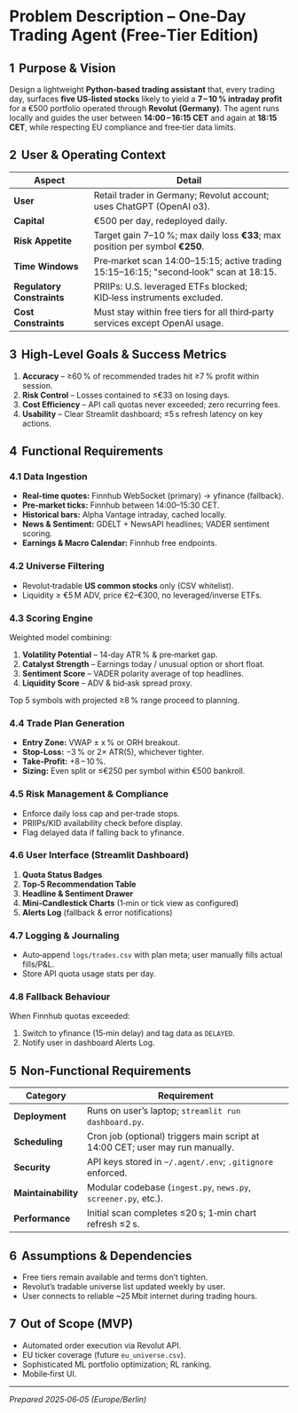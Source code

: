 # Problem Description – One‑Day Trading Agent (Free‑Tier Edition)

## 1  Purpose & Vision

Design a lightweight **Python‑based trading assistant** that, every trading day, surfaces **five US‑listed stocks** likely to yield a **7 – 10 % intraday profit** for a €500 portfolio operated through **Revolut (Germany)**. The agent runs locally and guides the user between **14:00 – 16:15 CET** and again at **18:15 CET**, while respecting EU compliance and free‑tier data limits.

## 2  User & Operating Context

| Aspect                     | Detail                                                                                |
| -------------------------- | ------------------------------------------------------------------------------------- |
| **User**                   | Retail trader in Germany; Revolut account; uses ChatGPT (OpenAI o3).                  |
| **Capital**                | €500 per day, redeployed daily.                                                       |
| **Risk Appetite**          | Target gain 7–10 %; max daily loss **€33**; max position per symbol **€250**.         |
| **Time Windows**           | Pre‑market scan 14:00–15:15; active trading 15:15–16:15; "second‑look" scan at 18:15. |
| **Regulatory Constraints** | PRIIPs: U.S. leveraged ETFs blocked; KID‑less instruments excluded.                   |
| **Cost Constraints**       | Must stay within free tiers for all third‑party services except OpenAI usage.         |

## 3  High‑Level Goals & Success Metrics

1. **Accuracy** – ≥60 % of recommended trades hit ≥7 % profit within session.
2. **Risk Control** – Losses contained to ≤€33 on losing days.
3. **Cost Efficiency** – API call quotas never exceeded; zero recurring fees.
4. **Usability** – Clear Streamlit dashboard; ≤5 s refresh latency on key actions.

## 4  Functional Requirements

### 4.1 Data Ingestion

* **Real‑time quotes:** Finnhub WebSocket (primary) → yfinance (fallback).
* **Pre‑market ticks:** Finnhub between 14:00–15:30 CET.
* **Historical bars:** Alpha Vantage intraday, cached locally.
* **News & Sentiment:** GDELT + NewsAPI headlines; VADER sentiment scoring.
* **Earnings & Macro Calendar:** Finnhub free endpoints.

### 4.2 Universe Filtering

* Revolut‑tradable **US common stocks** only (CSV whitelist).
* Liquidity ≥ €5 M ADV, price €2–€300, no leveraged/inverse ETFs.

### 4.3 Scoring Engine

Weighted model combining:

1. **Volatility Potential** – 14‑day ATR % & pre‑market gap.
2. **Catalyst Strength** – Earnings today / unusual option or short float.
3. **Sentiment Score** – VADER polarity average of top headlines.
4. **Liquidity Score** – ADV & bid‑ask spread proxy.

Top 5 symbols with projected ≥8 % range proceed to planning.

### 4.4 Trade Plan Generation

* **Entry Zone:** VWAP ± x % or ORH breakout.
* **Stop‑Loss:** −3 % or 2× ATR(5), whichever tighter.
* **Take‑Profit:** +8 – 10 %.
* **Sizing:** Even split or ≤€250 per symbol within €500 bankroll.

### 4.5 Risk Management & Compliance

* Enforce daily loss cap and per‑trade stops.
* PRIIPs/KID availability check before display.
* Flag delayed data if falling back to yfinance.

### 4.6 User Interface (Streamlit Dashboard)

1. **Quota Status Badges**
2. **Top‑5 Recommendation Table**
3. **Headline & Sentiment Drawer**
4. **Mini‑Candlestick Charts** (1‑min or tick view as configured)
5. **Alerts Log** (fallback & error notifications)

### 4.7 Logging & Journaling

* Auto‑append `logs/trades.csv` with plan meta; user manually fills actual fills/P\&L.
* Store API quota usage stats per day.

### 4.8 Fallback Behaviour

When Finnhub quotas exceeded:

1. Switch to yfinance (15‑min delay) and tag data as `DELAYED`.
2. Notify user in dashboard Alerts Log.

## 5  Non‑Functional Requirements

| Category            | Requirement                                                                   |
| ------------------- | ----------------------------------------------------------------------------- |
| **Deployment**      | Runs on user’s laptop; `streamlit run dashboard.py`.                          |
| **Scheduling**      | Cron job (optional) triggers main script at 14:00 CET; user may run manually. |
| **Security**        | API keys stored in `~/.agent/.env`; `.gitignore` enforced.                    |
| **Maintainability** | Modular codebase (`ingest.py`, `news.py`, `screener.py`, etc.).               |
| **Performance**     | Initial scan completes ≤20 s; 1‑min chart refresh ≤2 s.                       |

## 6  Assumptions & Dependencies

* Free tiers remain available and terms don’t tighten.
* Revolut’s tradable universe list updated weekly by user.
* User connects to reliable \~25 Mbit internet during trading hours.

## 7  Out of Scope (MVP)

* Automated order execution via Revolut API.
* EU ticker coverage (future `eu_universe.csv`).
* Sophisticated ML portfolio optimization; RL ranking.
* Mobile‑first UI.


---

*Prepared 2025‑06‑05 (Europe/Berlin)*
